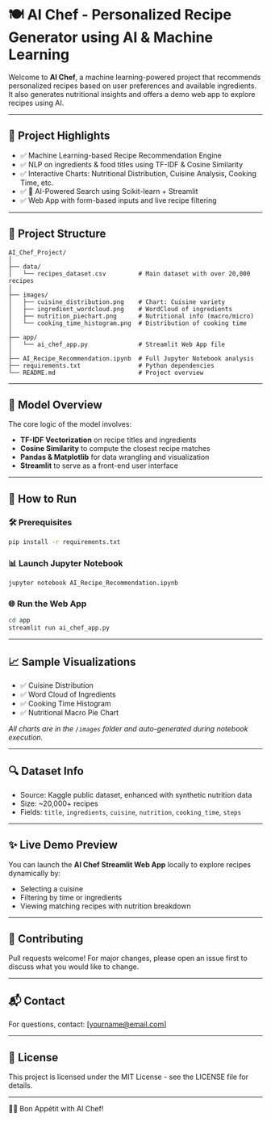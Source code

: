 # 🍽️ AI Chef - Personalized Recipe Generator using AI & Machine Learning

Welcome to **AI Chef**, a machine learning-powered project that recommends personalized recipes based on user preferences and available ingredients. It also generates nutritional insights and offers a demo web app to explore recipes using AI.

---

## 📌 Project Highlights

- ✅ Machine Learning-based Recipe Recommendation Engine
- ✅ NLP on ingredients & food titles using TF-IDF & Cosine Similarity
- ✅ Interactive Charts: Nutritional Distribution, Cuisine Analysis, Cooking Time, etc.
- ✅ 🧠 AI-Powered Search using Scikit-learn + Streamlit
- ✅ Web App with form-based inputs and live recipe filtering

---

## 📂 Project Structure

```
AI_Chef_Project/
│
├── data/
│   └── recipes_dataset.csv         # Main dataset with over 20,000 recipes
│
├── images/
│   ├── cuisine_distribution.png    # Chart: Cuisine variety
│   ├── ingredient_wordcloud.png    # WordCloud of ingredients
│   ├── nutrition_piechart.png      # Nutritional info (macro/micro)
│   └── cooking_time_histogram.png  # Distribution of cooking time
│
├── app/
│   └── ai_chef_app.py              # Streamlit Web App file
│
├── AI_Recipe_Recommendation.ipynb  # Full Jupyter Notebook analysis
├── requirements.txt                # Python dependencies
└── README.md                       # Project overview
```

---

## 🧠 Model Overview

The core logic of the model involves:

- **TF-IDF Vectorization** on recipe titles and ingredients
- **Cosine Similarity** to compute the closest recipe matches
- **Pandas & Matplotlib** for data wrangling and visualization
- **Streamlit** to serve as a front-end user interface

---

## 🚀 How to Run

### 🛠️ Prerequisites

```bash
pip install -r requirements.txt
```

### 📊 Launch Jupyter Notebook

```bash
jupyter notebook AI_Recipe_Recommendation.ipynb
```

### 🌐 Run the Web App

```bash
cd app
streamlit run ai_chef_app.py
```

---

## 📈 Sample Visualizations

- ✅ Cuisine Distribution
- ✅ Word Cloud of Ingredients
- ✅ Cooking Time Histogram
- ✅ Nutritional Macro Pie Chart

_All charts are in the `/images` folder and auto-generated during notebook execution._

---

## 🔍 Dataset Info

- Source: Kaggle public dataset, enhanced with synthetic nutrition data
- Size: ~20,000+ recipes
- Fields: `title`, `ingredients`, `cuisine`, `nutrition`, `cooking_time`, `steps`

---

## ✨ Live Demo Preview

You can launch the **AI Chef Streamlit Web App** locally to explore recipes dynamically by:

- Selecting a cuisine
- Filtering by time or ingredients
- Viewing matching recipes with nutrition breakdown

---

## 🤝 Contributing

Pull requests welcome! For major changes, please open an issue first to discuss what you would like to change.

---

## 📬 Contact

For questions, contact: [yourname@email.com]

---

## 📜 License

This project is licensed under the MIT License - see the LICENSE file for details.

---

🧑‍🍳 Bon Appétit with AI Chef!